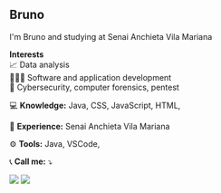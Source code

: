 ## Bruno

<p align="left">
  I'm Bruno and studying at Senai Anchieta Vila Mariana
  <br>
 
  <strong>Interests </strong>
  <br>📈 Data analysis
  <br>👨🏼‍💻 Software and application development
  <br>🔐 Cybersecurity, computer forensics, pentest
</p>

<p align="left">
  💻 <strong>Knowledge:</strong> Java, CSS, JavaScript, HTML,
</p>

<p align="left">
  💼 <strong>Experience:</strong> Senai Anchieta Vila Mariana
</p>

<p align="left">
  ⚙️ <strong>Tools:</strong> Java, VSCode, 
</p>

<p align="left">
  📞 <strong>Call me:</strong> ⤵️
</p>

<p align="left">
  <a href="#" title="Gmail">
  <img src="brunofreitas2404@gmail.com"/></a>
  <a href="#" title="Number">
  <img src="55+ 11 96783-9065"/></a>
